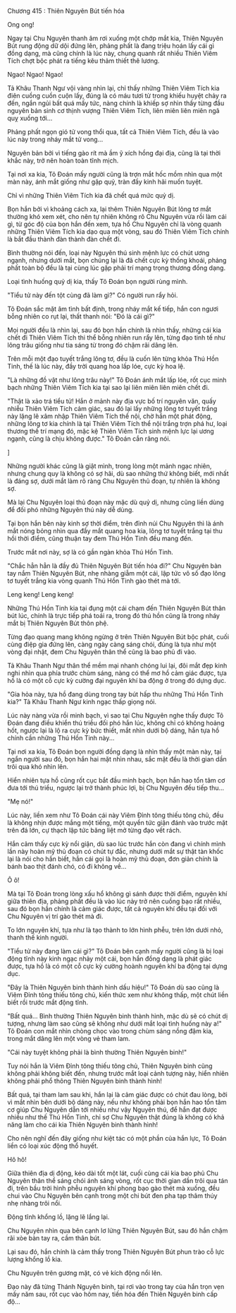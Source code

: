 




Chương 415 : Thiên Nguyên Bút tiến hóa


Ong ong!

Ngay tại Chu Nguyên thanh âm rơi xuống một chớp mắt kia, Thiên Nguyên Bút rung động dữ dội đứng lên, phảng phất là đang triệu hoán lấy cái gì đồng dạng, mà cũng chính là lúc này, chung quanh rất nhiều Thiên Viêm Tích chợt bộc phát ra tiếng kêu thảm thiết thê lương.

Ngao! Ngao! Ngao!

Tả Khâu Thanh Ngư vội vàng nhìn lại, chỉ thấy những Thiên Viêm Tích kia điên cuồng cuồn cuộn lấy, đúng là có máu tươi từ trong khiếu huyệt chảy ra đến, ngắn ngủi bất quá mấy tức, nàng chính là khiếp sợ nhìn thấy từng đầu nguyên bản sinh cơ thịnh vượng Thiên Viêm Tích, liên miên liên miên ngã quỵ xuống tới...

Phảng phất ngọn gió tử vong thổi qua, tất cả Thiên Viêm Tích, đều là vào lúc này trong nháy mắt tử vong...

Nguyên bản bởi vì tiếng gào rít mà ầm ỹ xích hồng đại địa, cũng là tại thời khắc này, trở nên hoàn toàn tĩnh mịch.

Tại nơi xa kia, Tô Đoán mấy người cũng là trợn mắt hốc mồm nhìn qua một màn này, ánh mắt giống như gặp quỷ, tràn đầy kinh hãi muốn tuyệt.

Chỉ vì những Thiên Viêm Tích kia đã chết quá mức quỷ dị.

Bọn hắn bởi vì khoảng cách xa, lại thêm Thiên Nguyên Bút lông tơ mắt thường khó xem xét, cho nên tự nhiên không rõ Chu Nguyên vừa rồi làm cái gì, từ góc độ của bọn hắn đến xem, tựa hồ Chu Nguyên chỉ là vòng quanh những Thiên Viêm Tích kia dạo qua một vòng, sau đó Thiên Viêm Tích chính là bắt đầu thành đàn thành đàn chết đi.

Bình thường nói đến, loại này Nguyên thú sinh mệnh lực có chút ương ngạnh, nhưng dưới mắt, bọn chúng lại là đã chết cực kỳ thống khoái, phảng phất toàn bộ đều là tại cùng lúc gặp phải trí mạng trọng thương đồng dạng.

Loại tình huống quỷ dị kia, thấy Tô Đoán bọn người rùng mình.

"Tiểu tử này đến tột cùng đã làm gì?" Có người run rẩy hỏi.

Tô Đoán sắc mặt âm tình bất định, trong nháy mắt kế tiếp, hắn con ngươi bỗng nhiên co rụt lại, thất thanh nói: "Đó là cái gì?"

Mọi người đều là nhìn lại, sau đó bọn hắn chính là nhìn thấy, những cái kia chết đi Thiên Viêm Tích thi thể bỗng nhiên run rẩy lên, từng đạo tinh tế như lông trâu giống như tia sáng từ trong đó chậm rãi dâng lên.

Trên mỗi một đạo tuyết trắng lông tơ, đều là cuốn lên từng khỏa Thú Hồn Tinh, thế là lúc này, đầy trời quang hoa lấp lóe, cực kỳ hoa lệ.

"Là những đồ vật như lông trâu này!" Tô Đoán ánh mắt lấp lóe, rốt cục minh bạch những Thiên Viêm Tích kia tại sao lại liên miên liên miên chết đi.

"Thật là xảo trá tiểu tử! Hắn ở mảnh này địa vực bố trí nguyên văn, quấy nhiễu Thiên Viêm Tích cảm giác, sau đó lại lấy những lông tơ tuyết trắng này lặng lẽ xâm nhập Thiên Viêm Tích thể nội, chờ hắn một phát động, những lông tơ kia chính là tại Thiên Viêm Tích thể nội trắng trợn phá hư, loại thương thế trí mạng đó, mặc kệ Thiên Viêm Tích sinh mệnh lực lại ương ngạnh, cũng là chịu không được." Tô Đoán cắn răng nói.

]

Những người khác cũng là giật mình, trong lòng một mảnh ngạc nhiên, nhưng chung quy là không có sợ hãi, dù sao những thứ không biết, mới nhất là đáng sợ, dưới mắt làm rõ ràng Chu Nguyên thủ đoạn, tự nhiên là không sợ.

Mà lại Chu Nguyên loại thủ đoạn này mặc dù quỷ dị, nhưng cũng liền dùng để đối phó những Nguyên thú này dễ dùng.

Tại bọn hắn bên này kinh sợ thời điểm, trên đỉnh núi Chu Nguyên thì là ánh mắt nóng bỏng nhìn qua đầy mắt quang hoa kia, lông tơ tuyết trắng tại thu hồi thời điểm, cũng thuận tay đem Thú Hồn Tinh đều mang đến.

Trước mắt nơi này, sợ là có gần ngàn khỏa Thú Hồn Tinh.

"Chắc hẳn hẳn là đầy đủ Thiên Nguyên Bút tiến hóa đi?" Chu Nguyên bàn tay nắm Thiên Nguyên Bút, nhẹ nhàng giẫm một cái, lập tức vô số đạo lông tơ tuyết trắng kia vòng quanh Thú Hồn Tinh gào thét mà tới.

Leng keng! Leng keng!

Những Thú Hồn Tinh kia tại đụng một cái chạm đến Thiên Nguyên Bút thân bút lúc, chính là trực tiếp phá toái ra, trong đó thú hồn cũng là trong nháy mắt bị Thiên Nguyên Bút thôn phệ.

Từng đạo quang mang không ngừng ở trên Thiên Nguyên Bút bộc phát, cuối cùng điệp gia đứng lên, càng ngày càng sáng chói, đúng là tựa như một vòng đại nhật, đem Chu Nguyên thân thể cũng là bao phủ đi vào.

Tả Khâu Thanh Ngư thân thể mềm mại nhanh chóng lui lại, đôi mắt đẹp kinh nghi nhìn qua phía trước chùm sáng, nàng có thể mơ hồ cảm giác được, tựa hồ là có một cỗ cực kỳ cường đại nguyên khí ba động ở trong đó dựng dục.

"Gia hỏa này, tựa hồ đang dùng trong tay bút hấp thu những Thú Hồn Tinh kia?" Tả Khâu Thanh Ngư kinh ngạc thấp giọng nói.

Lúc này nàng vừa rồi minh bạch, vì sao tại Chu Nguyên nghe thấy được Tô Đoán đang điều khiển thú triều đối phó hắn lúc, không chỉ có không hoảng hốt, ngược lại là lộ ra cực kỳ bức thiết, mắt nhìn dưới bộ dáng, hắn tựa hồ chính cần những Thú Hồn Tinh này...

Tại nơi xa kia, Tô Đoán bọn người đồng dạng là nhìn thấy một màn này, tại ngẩn người sau đó, bọn hắn hai mặt nhìn nhau, sắc mặt đều là thời gian dần trôi qua khó nhìn lên.

Hiển nhiên tựa hồ cũng rốt cục bắt đầu minh bạch, bọn hắn hao tổn tâm cơ đưa tới thú triều, ngược lại trở thành phúc lợi, bị Chu Nguyên đều tiếp thu...

"Mẹ nó!"

Lúc này, liền xem như Tô Đoán cái này Viêm Đỉnh tông thiếu tông chủ, đều là không nhịn được mắng một tiếng, một quyền tức giận đánh vào trước mặt trên đá lớn, cự thạch lập tức băng liệt mở từng đạo vết rách.

Hắn cảm thấy cực kỳ nổi giận, dù sao lúc trước hắn còn đang vì chính mình lần này hoàn mỹ thủ đoạn có chút tự đắc, nhưng dưới mắt sự thật tàn khốc lại là nói cho hắn biết, hắn cái gọi là hoàn mỹ thủ đoạn, đơn giản chính là bánh bao thịt đánh chó, có đi không về...

Ô ô!

Mà tại Tô Đoán trong lòng xấu hổ không gì sánh được thời điểm, nguyên khí giữa thiên địa, phảng phất đều là vào lúc này trở nên cuồng bạo rất nhiều, sau đó bọn hắn chính là cảm giác được, tất cả nguyên khí đều tại đối với Chu Nguyên vị trí gào thét mà đi.

To lớn nguyên khí, tựa như là tạo thành to lớn hình phễu, trên lớn dưới nhỏ, thanh thế kinh người.

"Tiểu tử này đang làm cái gì?" Tô Đoán bên cạnh mấy người cũng là bị loại động tĩnh này kinh ngạc nhảy một cái, bọn hắn đồng dạng là phát giác được, tựa hồ là có một cỗ cực kỳ cường hoành nguyên khí ba động tại dựng dục.

"Đây là Thiên Nguyên binh thành hình dấu hiệu!" Tô Đoán dù sao cũng là Viêm Đỉnh tông thiếu tông chủ, kiến thức xem như không thấp, một chút liền biết rồi trước mắt động tĩnh.

"Bất quá... Bình thường Thiên Nguyên binh thành hình, mặc dù sẽ có chút dị tượng, nhưng làm sao cũng sẽ không như dưới mắt loại tình huống này a!" Tô Đoán con mắt nhìn chòng chọc vào trong chùm sáng nồng đậm kia, trong mắt dâng lên một vòng vẻ tham lam.

"Cái này tuyệt không phải là bình thường Thiên Nguyên binh!"

Tuy nói hắn là Viêm Đỉnh tông thiếu tông chủ, Thiên Nguyên binh cũng không phải không biết đến, nhưng trước mắt loại cảnh tượng này, hiển nhiên không phải phổ thông Thiên Nguyên binh thành hình!

Bất quá, tại tham lam sau khi, hắn lại là cảm giác được có chút đau lòng, bởi vì mắt nhìn bên dưới bộ dáng này, nếu như không phải bọn hắn hao tổn tâm cơ giúp Chu Nguyên dẫn tới nhiều như vậy Nguyên thú, để hắn đạt được nhiều như thế Thú Hồn Tinh, chỉ sợ Chu Nguyên thật đúng là không có khả năng làm cho cái kia Thiên Nguyên binh thành hình!

Cho nên nghĩ đến đây giống như kiệt tác có một phần của hắn lực, Tô Đoán liền có loại xúc động thổ huyết.

Hô hô!

Giữa thiên địa dị động, kéo dài tốt một lát, cuối cùng cái kia bao phủ Chu Nguyên thân thể sáng chói ánh sáng vòng, rốt cục thời gian dần trôi qua tán đi, trên bầu trời hình phễu nguyên khí phong bạo gào thét mà xuống, đều chui vào Chu Nguyên bên cạnh trong một chi bút đen pha tạp thâm thúy nhẹ nhàng trôi nổi.

Động tĩnh khổng lồ, lặng lẽ lắng lại.

Chu Nguyên nhìn qua bên cạnh lơ lửng Thiên Nguyên Bút, sau đó hắn chậm rãi xòe bàn tay ra, cầm thân bút.

Lại sau đó, hắn chính là cảm thấy trong Thiên Nguyên Bút phun trào cỗ lực lượng khổng lồ kia.

Chu Nguyên trên gương mặt, có vẻ kích động nổi lên.

Đạo này đã từng Thánh Nguyên binh, tại rơi vào trong tay của hắn trọn vẹn mấy năm sau, rốt cục vào hôm nay, tiến hóa đến Thiên Nguyên binh cấp độ...




